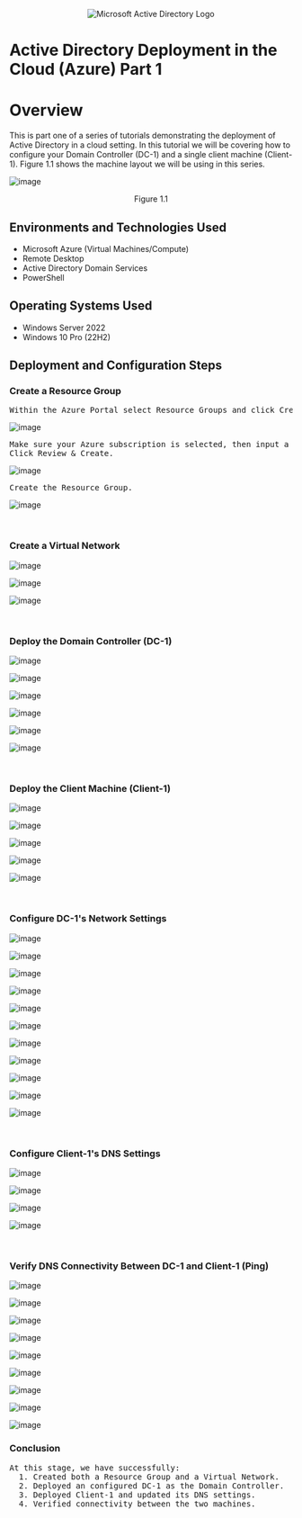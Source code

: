 <p align="center"> <img src="https://i.imgur.com/pU5A58S.png" alt="Microsoft Active Directory Logo"/>
</p>

<h1>Active Directory Deployment in the Cloud (Azure) Part 1</h1>

<h1>Overview</h1>

This is part one of a series of tutorials demonstrating the deployment of Active Directory in a cloud setting. In this tutorial we will be covering how to configure your Domain Controller (DC-1) and a single client machine (Client-1). Figure 1.1 shows the machine layout we will be using in this series.<br />

![image](https://github.com/user-attachments/assets/7e9b3436-ff3b-4947-a250-6dcf06df7bef)
<p align="center">Figure 1.1</p>

<h2>Environments and Technologies Used</h2>

- Microsoft Azure (Virtual Machines/Compute)
- Remote Desktop
- Active Directory Domain Services
- PowerShell

<h2>Operating Systems Used </h2>

- Windows Server 2022
- Windows 10 Pro (22H2)

<h2>Deployment and Configuration Steps</h2>

<h3>Create a Resource Group</h3>

<pre>
Within the Azure Portal select Resource Groups and click Create.
</pre>

![image](https://github.com/user-attachments/assets/7e1573f1-72fb-4990-b665-20066b0bceee)

<pre>
Make sure your Azure subscription is selected, then input a Resource Group Name and pick a Region.
Click Review & Create.
</pre>

![image](https://github.com/user-attachments/assets/13963463-683f-40e3-9661-67717092f988)

<pre>
Create the Resource Group.
</pre>

![image](https://github.com/user-attachments/assets/be042d69-57c5-4aeb-9b84-fd04c54848c6)

<br />
<h3>Create a Virtual Network</h3>

![image](https://github.com/user-attachments/assets/38ab43ce-1c49-43e4-90af-1a6dfd593fe5)

![image](https://github.com/user-attachments/assets/cb441be6-bb8c-4237-a6ef-e9dafac23bec)

![image](https://github.com/user-attachments/assets/0f8d6f87-45fc-449d-9969-20a3c7098831)

<br />
<h3>Deploy the Domain Controller (DC-1)</h3>

![image](https://github.com/user-attachments/assets/76435c5f-227f-4084-b5b6-dc78582d3732)

![image](https://github.com/user-attachments/assets/e8158bdb-c513-48e0-b055-043e93301a76)

![image](https://github.com/user-attachments/assets/2eb23043-32ee-4b47-a976-5f4cf7c7c359)

![image](https://github.com/user-attachments/assets/6cecc3db-7882-45d6-a59d-10cfb7213e34)

![image](https://github.com/user-attachments/assets/2125b82d-759c-41a4-a397-6343978dedd6)

![image](https://github.com/user-attachments/assets/fe61b4dc-502f-44fc-ba38-c5975dfb2c17)

<br />
<h3>Deploy the Client Machine (Client-1)</h3>

![image](https://github.com/user-attachments/assets/1d15d89b-f4cd-4151-a927-c3f8d18183db)

![image](https://github.com/user-attachments/assets/1c168cb4-b128-4c22-9094-15ceb28100a5)

![image](https://github.com/user-attachments/assets/601f0a42-b4f1-4199-9f73-3c0bf54e5d52)

![image](https://github.com/user-attachments/assets/2d72a840-4a7c-4a8c-afb7-9116dbabe1b6)

![image](https://github.com/user-attachments/assets/89285296-c0bb-4c02-be04-924c5b728032)

<br />
<h3>Configure DC-1's Network Settings</h3>

![image](https://github.com/user-attachments/assets/ec9d0937-38e7-4e52-bc54-ffa08c51c2cd)

![image](https://github.com/user-attachments/assets/9cd08615-e591-4fbb-bd30-b8609dd0d4fd)

![image](https://github.com/user-attachments/assets/4a8e9681-06eb-4c5a-805c-f076088424c4)

![image](https://github.com/user-attachments/assets/1f81844b-eebc-4a27-a321-7d14f4012fb2)

![image](https://github.com/user-attachments/assets/23c44884-5ea0-4268-b05f-a4fccd2523b1)

![image](https://github.com/user-attachments/assets/e13ef96b-524d-448d-ab82-98df315a3485)

![image](https://github.com/user-attachments/assets/02057528-a82c-4992-98da-4c3ce1e0e50b)

![image](https://github.com/user-attachments/assets/4748b727-4a03-4216-8112-d0d313b0961d)

![image](https://github.com/user-attachments/assets/b8ab2e1b-c794-4f70-bab6-6ff598ef1d76)

![image](https://github.com/user-attachments/assets/db91ecc6-6c8b-498d-944b-0610dffd8c8c)

![image](https://github.com/user-attachments/assets/55ef0146-7519-498a-abb8-7b6c69225189)

<br />
<h3>Configure Client-1's DNS Settings</h3>

![image](https://github.com/user-attachments/assets/225d6db4-3c22-4f57-bef8-5fe90a8db974)

![image](https://github.com/user-attachments/assets/3ee57d6d-444a-40ff-9095-01959b3c10a5)

![image](https://github.com/user-attachments/assets/13e4c908-bdfc-44e0-956c-2f09b75a965c)

![image](https://github.com/user-attachments/assets/bd7e5396-e9d7-4616-ac19-1445039bcf27)

<br />
<h3>Verify DNS Connectivity Between DC-1 and Client-1 (Ping)</h3>


![image](https://github.com/user-attachments/assets/f81de116-f54f-4ed8-89e7-458e689d2ee7)

![image](https://github.com/user-attachments/assets/e9ee0de9-048b-4e1f-b05e-76a664eccee1)

![image](https://github.com/user-attachments/assets/919dc0bd-a30d-466b-996f-f04e1e34e8f3)

![image](https://github.com/user-attachments/assets/1c89c9fa-e2ec-4720-b84f-b5d406fbdcc1)

![image](https://github.com/user-attachments/assets/a96fa914-ba27-413f-9a31-10c360aaa448)

![image](https://github.com/user-attachments/assets/3dc91209-07a4-497c-a162-d6b8aba4f126)

![image](https://github.com/user-attachments/assets/83ca570a-2c6d-4dd6-ad4b-fe1544dab204)

![image](https://github.com/user-attachments/assets/98b71a37-3d47-4a06-9b92-74910d2af1dc)

![image](https://github.com/user-attachments/assets/01b1423e-9f7d-45fe-b722-13a7d4f9a703)

<h3>Conclusion</h3>
<pre>
At this stage, we have successfully:
  1. Created both a Resource Group and a Virtual Network.
  2. Deployed an configured DC-1 as the Domain Controller.
  3. Deployed Client-1 and updated its DNS settings.
  4. Verified connectivity between the two machines.
</pre>
